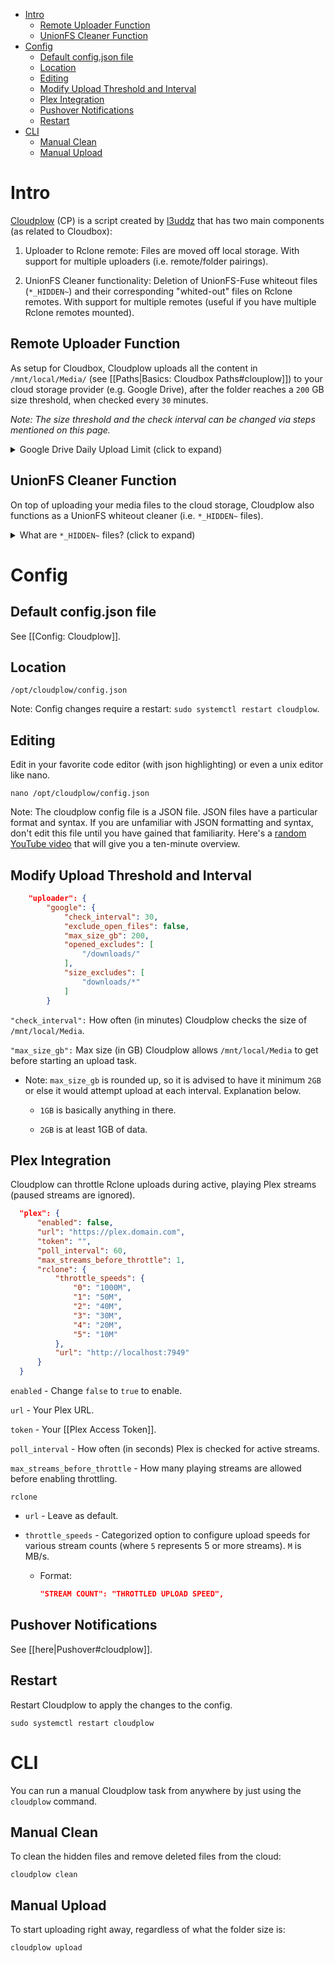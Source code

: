 <!-- TOC depthFrom:1 depthTo:2 withLinks:1 updateOnSave:1 orderedList:0 -->

- [Intro](#intro)
  - [Remote Uploader Function](#remote-uploader-function)
  - [UnionFS Cleaner Function](#unionfs-cleaner-function)
- [Config](#config)
  - [Default config.json file](#default-configjson-file)
  - [Location](#location)
  - [Editing](#editing)
  - [Modify Upload Threshold and Interval](#modify-upload-threshold-and-interval)
  - [Plex Integration](#plex-integration)
  - [Pushover Notifications](#pushover-notifications)
  - [Restart](#restart)
- [CLI](#cli)
  - [Manual Clean](#manual-clean)
  - [Manual Upload](#manual-upload)


<!-- /TOC -->


# Intro

[Cloudplow](https://github.com/l3uddz/cloudplow) (CP) is a script created by [l3uddz](https://github.com/l3uddz) that has two main components (as related to Cloudbox): 

  1. Uploader to Rclone remote: Files are moved off local storage. With support for multiple uploaders (i.e. remote/folder pairings).

  2. UnionFS Cleaner functionality: Deletion of UnionFS-Fuse whiteout files (`*_HIDDEN~`) and their corresponding "whited-out" files on Rclone remotes. With support for multiple remotes (useful if you have multiple Rclone remotes mounted).

## Remote Uploader Function

As setup for Cloudbox, Cloudplow uploads all the content in `/mnt/local/Media/` (see [[Paths|Basics: Cloudbox Paths#clouplow]]) to your cloud storage provider (e.g. Google Drive), after the folder reaches a `200` GB size threshold, when checked every `30` minutes.

_Note: The size threshold and the check interval can be changed via steps mentioned on this page._


<details>
<summary>Google Drive Daily Upload Limit (click to expand)</summary><br />

Recently, Google Drive has a max upload limit of about 750GB per day. When this limit is reached, Google Drive will put you in a 24 hour soft ban. When Cloudplow detects this (with the phrase `Failed to copy: googleapi: Error 403: User rate limit exceeded`), uploading will be suspended for 25 hours (i.e. a 25 hour ban sleep), and upon waking up, it will resume its checking and uploading tasks. This feature is enabled by default. This method is better than running Rclone task with a bwlimit, becasuse you can just upload in bursts when the uploading resumes.

_Note: The keywords or phrases that are used to monitor the ban, and the duration of the sleep time, can be changed at any time by editing the `config.json` file._

</details>



## UnionFS Cleaner Function

On top of uploading your media files to the cloud storage, Cloudplow also functions as a UnionFS whiteout cleaner (i.e. `*_HIDDEN~` files).

<details>
<summary>What are <code>*_HIDDEN~</code> files? (click to expand)</summary><br />

When Sonarr & Radarr upgrade your media files, they attempt delete the previous ones. When that data is still on the local server, it is deleted immediately, but when it has been moved to the cloud storage provider, for example Google Drive, it is unable to do so because the Google Drive mount is set as read-only (via Plexdrive or Rclone VFS). 

Instead, UnionFS will create a whiteout file (a blank file in the format of `filename.ext_HIDDEN~`), at `/mnt/local/.unionfs-fuse/` and that will make the file invisible to whatever tries to access it via the UnionFS mount (.e.g. `/mnt/unionfs/`) and, therefore, Sonarr & Radarr will consider the file deleted, however, the media file will still exist on the cloud. 

To resolve this, on the next upload task (i.e. when size threshold is reached on the next interval check), Cloudplow will scan for the whiteout file(s), remove the corresponding media file from the cloud storage, then remove the whiteout file (since it isn't needed anymore), and as a result, keep your content free of duplicates. 
</details>







# Config

## Default config.json file

See [[Config: Cloudplow]].


## Location

```
/opt/cloudplow/config.json
```

Note: Config changes require a restart: `sudo systemctl restart cloudplow`.

## Editing

Edit in your favorite code editor  (with json highlighting) or even a unix editor like nano. 

```
nano /opt/cloudplow/config.json
```

Note: The cloudplow config file is a JSON file.  JSON files have a particular format and syntax.  If you are unfamiliar with JSON formatting and syntax, don't edit this file until you have gained that familiarity.  Here's a [random YouTube video](https://www.youtube.com/watch?v=GpOO5iKzOmY) that will give you a ten-minute overview.

## Modify Upload Threshold and Interval

```json
    "uploader": {
        "google": {
            "check_interval": 30,
            "exclude_open_files": false,
            "max_size_gb": 200,
            "opened_excludes": [
                "/downloads/"
            ],
            "size_excludes": [
                "downloads/*"
            ]
        }
```


`"check_interval":` How often (in minutes) Cloudplow checks the size of `/mnt/local/Media`.

`"max_size_gb":` Max size (in GB) Cloudplow allows `/mnt/local/Media` to get before starting an upload task.

  - Note: `max_size_gb` is rounded up, so it is advised to have it minimum `2GB` or else it would attempt upload at each interval. Explanation below. 

    - `1GB` is basically anything in there.

    - `2GB` is at least 1GB of data.





## Plex Integration 

Cloudplow can throttle Rclone uploads during active, playing Plex streams (paused streams are ignored).

```json
  "plex": {
      "enabled": false,
      "url": "https://plex.domain.com",
      "token": "",
      "poll_interval": 60,
      "max_streams_before_throttle": 1,
      "rclone": {
          "throttle_speeds": {
              "0": "1000M",
              "1": "50M",
              "2": "40M",
              "3": "30M",
              "4": "20M",
              "5": "10M"
          },
          "url": "http://localhost:7949"
      }
  }
```

`enabled` - Change `false` to `true` to enable.

`url` - Your Plex URL.

`token` - Your [[Plex Access Token]].

`poll_interval` - How often (in seconds) Plex is checked for active streams.

`max_streams_before_throttle` - How many playing streams are allowed before enabling throttling.

`rclone`

  - `url` - Leave as default.

  - `throttle_speeds` - Categorized option to configure upload speeds for various stream counts (where `5` represents 5 or more streams). `M` is MB/s.

     - Format: 
    
       ```json
       "STREAM COUNT": "THROTTLED UPLOAD SPEED",
       ```

## Pushover Notifications

See [[here|Pushover#cloudplow]].


## Restart

Restart Cloudplow to apply the changes to the config. 

```
sudo systemctl restart cloudplow
```


# CLI


You can run a manual Cloudplow task from anywhere by just using the `cloudplow` command. 

## Manual Clean

To clean the hidden files and remove deleted files from the cloud:

```
cloudplow clean
```

## Manual Upload

To start uploading right away, regardless of what the folder size is: 

```
cloudplow upload
```
